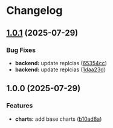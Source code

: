 # Changelog

## [1.0.1](https://github.com/valkiriaaquatica/release-please-monorepo/compare/backend-v1.0.0...backend-v1.0.1) (2025-07-29)


### Bug Fixes

* **backend:** update replcias ([65354cc](https://github.com/valkiriaaquatica/release-please-monorepo/commit/65354cc0a2a207338b75a71fe6a7947dfe8f3a5a))
* **backend:** update replcias ([1daa23d](https://github.com/valkiriaaquatica/release-please-monorepo/commit/1daa23d5d33ed80cf444e3c3159be854aa8504f9))

## 1.0.0 (2025-07-29)


### Features

* **charts:** add base charts ([b10ad8a](https://github.com/valkiriaaquatica/release-please-monorepo/commit/b10ad8aa22db9df09b72e03e525ba773ff327fe3))
